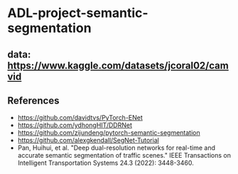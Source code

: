 # ADL-project-semantic-segmentation

## data: https://www.kaggle.com/datasets/jcoral02/camvid

## References
- https://github.com/davidtvs/PyTorch-ENet
- https://github.com/ydhongHIT/DDRNet
- https://github.com/zijundeng/pytorch-semantic-segmentation
- https://github.com/alexgkendall/SegNet-Tutorial
- Pan, Huihui, et al. "Deep dual-resolution networks for real-time and accurate semantic segmentation of traffic scenes." IEEE Transactions on Intelligent Transportation Systems 24.3 (2022): 3448-3460.
